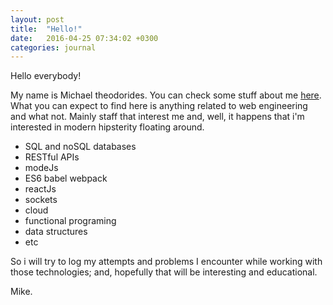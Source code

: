 ```yaml
---
layout: post
title:  "Hello!"
date:   2016-04-25 07:34:02 +0300
categories: journal
---
```


Hello everybody! 

My name is Michael theodorides. You can check some stuff about me [here](/about "about").
What you can expect to find here is anything related to web engineering and what not.
Mainly staff that interest me and, well, it happens that i'm interested in modern hipsterity floating around.

* SQL and noSQL databases 
* RESTful APIs 
* modeJs
* ES6 babel webpack 
* reactJs
* sockets
* cloud 
* functional programing 
* data structures 
* etc

So i will try to log my attempts and problems I encounter while working with those technologies; and, hopefully that will be interesting and educational.

Mike.